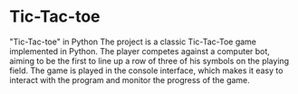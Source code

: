 # Tic-Tac-toe


"Tic-Tac-toe" in Python
The project is a classic Tic-Tac-Toe game implemented in Python. 
The player competes against a computer bot, aiming to be the first to line up a row of three of his symbols on the playing field. 
The game is played in the console interface, which makes it easy to interact with the program and monitor the progress of the game.
